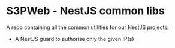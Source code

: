 # S3PWeb - NestJS common libs

A repo containing all the common utilities for our NestJS projects:
- A NestJS guard to authorise only the given IP(s)
